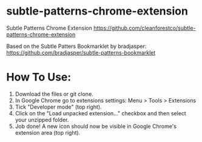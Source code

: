 subtle-patterns-chrome-extension
================================

Subtle Patterns Chrome Extension
https://github.com/cleanforestco/subtle-patterns-chrome-extension

Based on the Subtle Patters Bookmarklet by bradjasper:
https://github.com/bradjasper/subtle-patterns-bookmarklet

How To Use:
==========
1. Download the files or git clone.
2. In Google Chrome go to extensions settings: Menu > Tools > Extensions
3. Tick "Developer mode" (top right).
4. Click on the "Load unpacked extension..." checkbox and then select your unzipped folder.
5. Job done! A new icon should now be visible in Google Chrome's extension area (top right).
